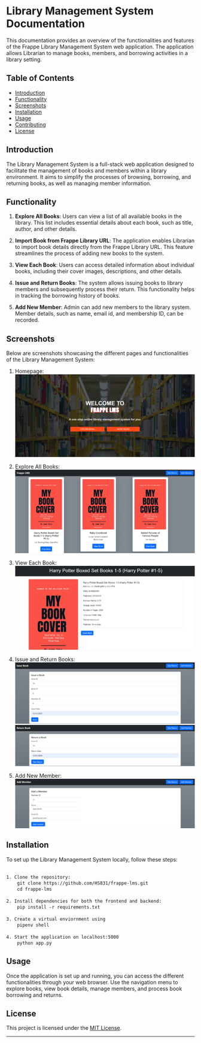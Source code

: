 # Library Management System Documentation

This documentation provides an overview of the functionalities and features of the Frappe Library Management System web application. The application allows Librarian to manage books, members, and borrowing activities in a library setting.

## Table of Contents

- [Introduction](#introduction)
- [Functionality](#functionality)
- [Screenshots](#screenshots)
- [Installation](#installation)
- [Usage](#usage)
- [Contributing](#contributing)
- [License](#license)

## Introduction

The Library Management System is a full-stack web application designed to facilitate the management of books and members within a library environment. It aims to simplify the processes of browsing, borrowing, and returning books, as well as managing member information.

## Functionality

1. **Explore All Books**: Users can view a list of all available books in the library. This list includes essential details about each book, such as title, author, and other details.

2. **Import Book from Frappe Library URL**: The application enables Librarian to import book details directly from the Frappe Library URL. This feature streamlines the process of adding new books to the system.

3. **View Each Book**: Users can access detailed information about individual books, including their cover images, descriptions, and other details.

4. **Issue and Return Books**: The system allows issuing books to library members and subsequently process their return. This functionality helps in tracking the borrowing history of books.

5. **Add New Member**: Admin can add new members to the library system. Member details, such as name, email id, and membership ID, can be recorded.

## Screenshots

Below are screenshots showcasing the different pages and functionalities of the Library Management System:

1. Homepage:
    ![Homepage](screenshots/index.png)

2. Explore All Books:
   ![Explore All Books](screenshots/books_collection.png)

3. View Each Book:
   ![View Book](screenshots/book.png)

4. Issue and Return Books:
   ![Issue](screenshots/issue.png)
   ![Return](screenshots/return.png)

5. Add New Member:
   ![Add Member](screenshots/member.png)

## Installation

To set up the Library Management System locally, follow these steps:

```

1. Clone the repository:
    git clone https://github.com/HS831/frappe-lms.git
    cd frappe-lms

2. Install dependencies for both the frontend and backend:
    pip install -r requirements.txt

3. Create a virtual enviornment using
    pipenv shell

4. Start the application on localhost:5000
    python app.py

```


## Usage

Once the application is set up and running, you can access the different functionalities through your web browser. Use the navigation menu to explore books, view book details, manage members, and process book borrowing and returns.

## License

This project is licensed under the [MIT License](LICENSE).

---

